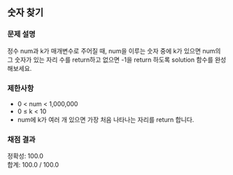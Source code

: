 ## 숫자 찾기

### 문제 설명

정수 num과 k가 매개변수로 주어질 때, num을 이루는 숫자 중에 k가 있으면 num의 그 숫자가 있는 자리 수를 return하고 없으면 -1을 return 하도록 solution 함수를 완성해보세요.

### 제한사항

* 0 < num < 1,000,000
* 0 ≤ k < 10
* num에 k가 여러 개 있으면 가장 처음 나타나는 자리를 return 합니다.

### 채점 결과
정확성: 100.0<br>
합계: 100.0 / 100.0
